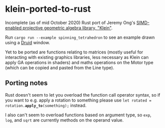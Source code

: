 # klein-ported-to-rust
Incomplete (as of mid October 2020) Rust port of Jeremy Ong's [SIMD-enabled projective geometric algebra library, "Klein"](https://www.jeremyong.com/klein/).

Run `cargo run --example spinning_tetrahedron` to see an example drawn using a [Druid](https://github.com/linebender/druid) window.

Yet to be ported are functions relating to matrices (mostly useful for interacting with existing graphics libraries, less necessary as Klein can apply GA operations in shaders) and maths operations on the Motor type (which can be copied and pasted from the Line type).

## Porting notes

Rust doesn't seem to let you overload the function call operator syntax, so if you want to e.g. apply a rotation to something please use `let rotated = rotation.`**`apply_to`**`(something);` instead.

I also can't seem to overload functions based on argument type, so `exp`, `log`, and `sqrt` are currently methods on the operand value.

